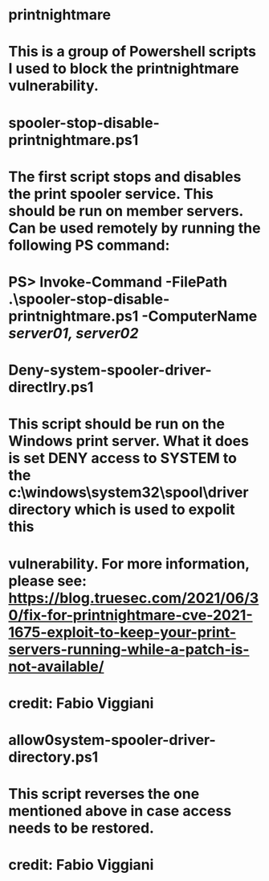# printnightmare
# This is a group of Powershell scripts I used to block the printnightmare vulnerability.


# spooler-stop-disable-printnightmare.ps1
# The first script stops and disables the print spooler service. This should be run on member servers. Can be used remotely by running the following PS command:
# PS> Invoke-Command -FilePath .\spooler-stop-disable-printnightmare.ps1 -ComputerName *server01, server02*

# Deny-system-spooler-driver-directlry.ps1
# This script should be run on the Windows print server. What it does is set DENY access to SYSTEM to the c:\windows\system32\spool\driver directory which is used to expolit this
# vulnerability. For more information, please see: https://blog.truesec.com/2021/06/30/fix-for-printnightmare-cve-2021-1675-exploit-to-keep-your-print-servers-running-while-a-patch-is-not-available/
# credit: Fabio Viggiani

# allow0system-spooler-driver-directory.ps1
# This script reverses the one mentioned above in case access needs to be restored.
# credit: Fabio Viggiani